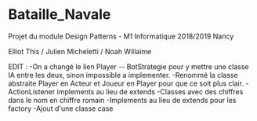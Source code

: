 # Bataille_Navale
Projet du module Design Patterns - M1 Informatique 2018/2019 Nancy

Elliot This / Julien Micheletti / Noah Willaime


EDIT : 
-On a changé le lien Player -- BotStrategie pour y mettre une classe IA entre les deux, sinon impossible a implementer.
-Renommé la classe abstraite Player en Acteur et Joueur en Player pour que ce soit plus clair.
-ActionListener implements au lieu de extends
-Classes avec des chiffres dans le nom en chiffre romain
-Implements au lieu de extends pour les factory
-Ajout d'une classe case
